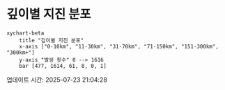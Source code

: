 # 깊이별 지진 분포

```mermaid
xychart-beta
    title "깊이별 지진 분포"
    x-axis ["0-10km", "11-30km", "31-70km", "71-150km", "151-300km", "300km+"]
    y-axis "발생 횟수" 0 --> 1616
    bar [477, 1614, 61, 8, 0, 1]
```

업데이트 시간: 2025-07-23 21:04:28
